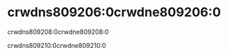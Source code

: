 # crwdns809206:0crwdne809206:0

<p class="description">crwdns809208:0crwdne809208:0</p>

crwdns809210:0crwdne809210:0